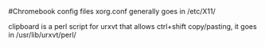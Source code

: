 #Chromebook config files
xorg.conf generally goes in /etc/X11/

clipboard is a perl script for urxvt that allows ctrl+shift copy/pasting, it goes in /usr/lib/urxvt/perl/
